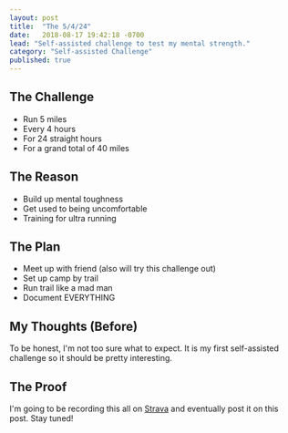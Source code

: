 ```yaml
---
layout: post
title:  "The 5/4/24"
date:   2018-08-17 19:42:18 -0700
lead: "Self-assisted challenge to test my mental strength."
category: "Self-assisted Challenge"
published: true
---
```


## The Challenge

- Run 5 miles
- Every 4 hours
- For 24 straight hours
- For a grand total of 40 miles

## The Reason

- Build up mental toughness
- Get used to being uncomfortable
- Training for ultra running

## The Plan

- Meet up with friend (also will try this challenge out)
- Set up camp by trail
- Run trail like a mad man
- Document EVERYTHING

## My Thoughts (Before)

To be honest, I'm not too sure what to expect. It is my first self-assisted challenge so it should be pretty interesting. 

## The Proof

I'm going to be recording this all on [Strava](https://www.strava.com/athletes/32024171) and eventually post it on this post. Stay tuned!
